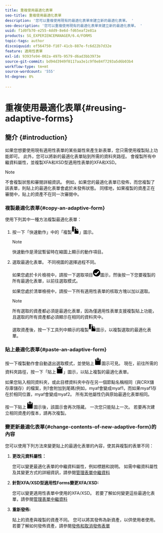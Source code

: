 ```yaml
---
title: 重複使用最適化表單
seo-title: 重複使用最適化表單
description: '您可以重複使用現有的最適化表單來建立新的最適化表單。 '
seo-description: '您可以重複使用現有的最適化表單來建立新的最適化表單。 '
uuid: f1d0fb70-e255-4dd9-8e6d-fd65eaf2e81a
products: SG_EXPERIENCEMANAGER/6.4/FORMS
topic-tags: author
discoiquuid: ef564750-f107-41cb-887e-fc6d22b7d32e
feature: 適用性表單
exl-id: 9393fe94-002a-497b-9579-d6ad3bb3973e
source-git-commit: bd94d3949f0117aa3e1c9f0e84f7293a5d6b03b4
workflow-type: tm+mt
source-wordcount: '555'
ht-degree: 0%

---
```


# 重複使用最適化表單{#reusing-adaptive-forms}

## 簡介 {#introduction}

如果您想要使用現有適用性表單的某些屬性來產生新表單，您只需使用複製貼上功能即可。 此外，您可以將新的最適化表單貼到所需的資料夾路徑。 會複製所有中繼資料屬性，並複製XFA和XSD型適用性表單的XFA和XSD。

>[!NOTE]
>
>不會複製狀態和審閱詳細資訊。 例如，如果您的最適化表單已發佈，而您複製了該表單，則貼上的最適化表單會處於未發佈狀態。 同樣地，如果複製的資產正在審閱中，貼上的資產不在同一次審閱中。

### 複製最適化表單{#copy-an-adaptive-form}

使用下列其中一種方法複製最適化表單：

1. 按一下「快速動作」中的「複製![aem6forms_copy](assets/aem6forms_copy.png)」圖示。

   >[!NOTE]
   >
   >快速動作是滑鼠暫留時在縮圖上顯示的動作項目。

1. 選取最適化表單。 不同視圖的選擇過程不同。

   如果您處於卡片檢視中，請按一下選取項目![aem6forms_check-circle](assets/aem6forms_check-circle.png)圖示，然後按一下您要複製的所有最適化表單，以前往選取模式。

   如果您處於清單檢視中，請按一下所有適用性表單的核取方塊以加以選取。

   >[!NOTE]
   >
   >所有選取的資產都必須是最適化表單，因為僅適用性表單支援複製貼上功能，且選取的所有資產都必須顯示在相同的資料夾中。

   選取資產後，按一下工具列中顯示的複製![aem6forms_copy](assets/aem6forms_copy.png)圖示，以複製選取的最適化表單。

### 貼上最適化表單{#paste-an-adaptive-form}

按一下複製動作會自動退出選取模式，並使貼上![aem6forms_paste](assets/aem6forms_paste.png)圖示可見。 現在，前往所需的資料夾路徑，按一下「貼上![aem6forms_paste](assets/aem6forms_paste.png)」圖示，以貼上複製的最適化表單。

如果您貼入相同資料夾，或此目標資料夾中存在另一個節點名稱相同（與CRX儲存庫儲存）的檔案，則1會附加到尾碼(例如，myaf會變成myaf1，而如果myaf1存在於相同位置，myaf會變成myaf2。 所有其他屬性仍與原始最適化表單相同。

按一下貼上![aem6forms_paste](assets/aem6forms_paste.png)圖示後，該圖示會再次隱藏。 一次您只能貼上一次。 若要再次建立相同資產的復本，請再次複製。

### 變更新最適化表單{#change-contents-of-new-adaptive-form}的內容

您可以使用下列方法來變更貼上的最適化表單的內容，使其與複製的表單不同：

1. **更改元資料屬性：**

   您可以變更最適化表單的中繼資料屬性，例如標題和說明。 如需中繼資料屬性及其變更方式的詳細資訊，請參閱[管理表單中繼資料](/help/forms/using/manage-form-metadata.md)

1. **針對XFA/XSD型適用性Forms變更XFA/XSD:**

   您可以變更適用性表單中使用的XFA/XSD。 若要了解如何變更這些最適化表單，請參閱[管理表單中繼資料](/help/forms/using/manage-form-metadata.md)

1. **重新發佈:**

   貼上的資產與複製的資產不同。 您可以將其發佈為新資產，以供使用者使用。 若要了解如何發佈資產，請參閱[發佈和取消發佈表單](/help/forms/using/publishing-unpublishing-forms.md)
